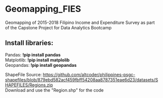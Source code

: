 # Geomapping_FIES
Geomapping of 2015-2018 Filipino Income and Expenditure Survey as part of the Capstone Project for Data Analytics Bootcamp

## Install libraries:
Pandas: **!pip install pandas**<br>
Matplotlib: **!pip install matplolib**<br>
Geopandas: **!pip install geopandas**<br>

ShapeFile Source: https://github.com/altcoder/philippines-psgc-shapefiles/blob/879ebd582acf459fbff54208aa8787351eae6d23/datasets/SHAPEFILES/Regions.zip <br>
Download and use the "Region.shp" for the code
